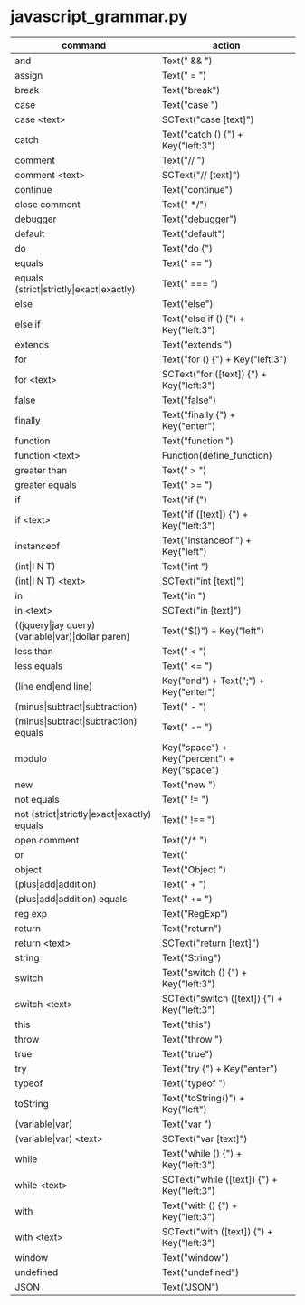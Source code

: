 # javascript_grammar.py

command | action
--- | ---
and | Text(" && ")
assign | Text(" = ")
break | Text("break")
case | Text("case ")
case \<text> | SCText("case [text]")
catch | Text("catch () {") + Key("left:3")
comment | Text("// ")
comment \<text> | SCText("// [text]")
continue | Text("continue")
close comment | Text(" */")
debugger | Text("debugger")
default | Text("default")
do | Text("do {")
equals | Text(" == ")
equals (strict\|strictly\|exact\|exactly) | Text(" === ")
else | Text("else")
else if | Text("else if () {") + Key("left:3")
extends  | Text("extends ")
for | Text("for () {") + Key("left:3")
for \<text> | SCText("for ([text]) {") + Key("left:3")
false | Text("false")
finally | Text("finally {") + Key("enter")
function | Text("function ")
function \<text> | Function(define_function)
greater than | Text(" > ")
greater equals | Text(" >= ")
if | Text("if (")
if \<text> | Text("if ([text]) {") + Key("left:3")
instanceof | Text("instanceof ") + Key("left")
(int\|I N T) | Text("int ")
(int\|I N T) \<text> | SCText("int [text]")
in | Text("in ")
in \<text> | SCText("in [text]")
((jquery\|jay query) (variable\|var)\|dollar paren) | Text("$()") + Key("left")
less than | Text(" < ")
less equals | Text(" <= ")
(line end\|end line) | Key("end") + Text(";") + Key("enter")
(minus\|subtract\|subtraction) | Text(" - ")
(minus\|subtract\|subtraction) equals | Text(" -= ")
modulo | Key("space") + Key("percent") + Key("space")
new | Text("new ")
not equals | Text(" != ")
not (strict\|strictly\|exact\|exactly) equals | Text(" !== ")
open comment | Text("/* ")
or | Text(" || ")
object | Text("Object ")
(plus\|add\|addition) | Text(" + ")
(plus\|add\|addition) equals | Text(" += ")
reg exp | Text("RegExp")
return | Text("return")
return \<text> | SCText("return [text]")
string | Text("String")
switch | Text("switch () {") + Key("left:3")
switch \<text> | SCText("switch ([text]) {") + Key("left:3")
this | Text("this")
throw | Text("throw ")
true | Text("true")
try | Text("try {") + Key("enter")
typeof | Text("typeof ")
toString | Text("toString()") + Key("left")
(variable\|var) | Text("var ")
(variable\|var) \<text> | SCText("var [text]")
while | Text("while () {") + Key("left:3")
while \<text> | SCText("while ([text]) {") + Key("left:3")
with | Text("with () {") + Key("left:3")
with \<text> | SCText("with ([text]) {") + Key("left:3")
window | Text("window")
undefined | Text("undefined")
JSON | Text("JSON")

